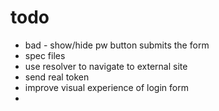# todo
- bad - show/hide pw button submits the form
- spec files
- use resolver to navigate to external site
- send real token
- improve visual experience of login form
- 